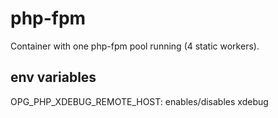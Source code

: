 php-fpm
=======

Container with one php-fpm pool running (4 static workers).

env variables
-------------
OPG_PHP_XDEBUG_REMOTE_HOST: enables/disables xdebug
